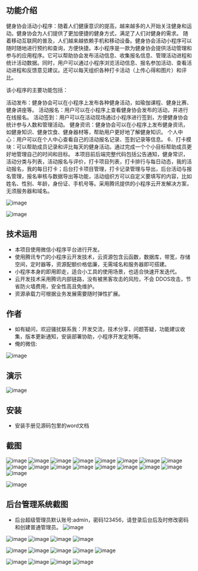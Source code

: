 ## 功能介绍 
健身协会活动小程序：随着人们健康意识的提高，越来越多的人开始关注健身和运动。健身协会为人们提供了更加便捷的健身方式，满足了人们对健身的需求。 随着移动互联网的普及，人们越来越依赖手机和移动设备。健身协会活动小程序可以随时随地进行预约和查询，方便快捷。本小程序是一款为健身协会提供活动管理和参与的应用程序。它可以帮助协会发布活动信息、收集报名信息、管理活动进程和统计活动数据。同时，用户可以通过小程序浏览活动信息、报名参加活动、查看活动进程和反馈意见建议。还可以每天组织各种打卡活动（上传心得和图片）和评比。

该小程序的主要功能包括：

活动发布：健身协会可以在小程序上发布各种健身活动，如瑜伽课程、健身比赛、健身讲座等。
活动报名：用户可以在小程序上查看健身协会发布的活动，并进行在线报名。
活动签到：用户可以在活动现场通过小程序进行签到，方便健身协会统计参与人数和管理活动。
健身资讯：健身协会可以在小程序上发布健身资讯，如健身知识、健身饮食、健身器材等，帮助用户更好地了解健身知识。
个人中心：用户可以在个人中心查看自己的活动报名记录、签到记录等信息。 6．打卡模块：可以帮助成员记录和评比每天的健身活动。通过完成一个个小目标帮助成员更好地管理自己的时间和目标。
本项目前后端完整代码包括公告通知，健身常识，活动分类与列表，活动报名与评价，打卡项目列表，打卡排行与每日动态，我的活动报名，我的每日打卡；后台打卡项目管理，打卡记录管理与导出，后台活动与报名管理，报名审核与数据导出等功能，活动组织方可以自定义要填写的内容，比如姓名、性别、年龄，身份证、手机号等。采用腾讯提供的小程序云开发解决方案，无须服务器和域名。

 ![image](https://github.com/yangqian2024/PowerSport/assets/89080542/7265fa74-dd10-49e8-93ea-48f755812987)

![image](https://github.com/yangqian2024/PowerSport/assets/89080542/ff7c1dbd-c542-46c0-9319-5a8815e6fd41)


## 技术运用
- 本项目使用微信小程序平台进行开发。
- 使用腾讯专门的小程序云开发技术，云资源包含云函数，数据库，带宽，存储空间，定时器等，资源配额价格低廉，无需域名和服务器即可搭建。
- 小程序本身的即用即走，适合小工具的使用场景，也适合快速开发迭代。
- 云开发技术采用腾讯内部链路，没有被黑客攻击的风险，不会 DDOS攻击，节省防火墙费用，安全性高且免维护。
- 资源承载力可根据业务发展需要随时弹性扩展。  



## 作者
- 如有疑问，欢迎骚扰联系我：开发交流，技术分享，问题答疑，功能建议收集，版本更新通知，安装部署协助，小程序开发定制等。
- 俺的微信: 
 
![image](https://github.com/yangqian2024/PowerSport/assets/89080542/697e5b0f-eef2-4d4a-a899-d2e7f40956c7)



## 演示 
 ![image](https://github.com/yangqian2024/PowerSport/assets/89080542/f8ea755a-a655-4436-b0fa-5ab53ca3fa7f)


## 安装

- 安装手册见源码包里的word文档 



## 截图
![image](https://github.com/yangqian2024/PowerSport/assets/89080542/c47f0b24-f42b-4837-99fc-6b6210f0c441)
![image](https://github.com/yangqian2024/PowerSport/assets/89080542/7f9a2b14-d652-49ee-b932-3d927d300537)
![image](https://github.com/yangqian2024/PowerSport/assets/89080542/bf6314f1-ca7a-4a53-b212-310d8ac3d569)
![image](https://github.com/yangqian2024/PowerSport/assets/89080542/6e7e0816-a33d-4cc9-82b8-2961d536098a)
![image](https://github.com/yangqian2024/PowerSport/assets/89080542/02eec01e-1578-4edb-87db-19954fb320f1)
![image](https://github.com/yangqian2024/PowerSport/assets/89080542/04e1dfb1-8726-4e43-ae30-648e13ccdad5)
![image](https://github.com/yangqian2024/PowerSport/assets/89080542/244f1cf6-e713-49ff-ae2d-faf5f95b9400)
![image](https://github.com/yangqian2024/PowerSport/assets/89080542/8b1f3d81-0310-485a-9a17-f46a838213e6)
![image](https://github.com/yangqian2024/PowerSport/assets/89080542/f84f72c8-3d81-4a67-8ff2-a69b66423395)
![image](https://github.com/yangqian2024/PowerSport/assets/89080542/f81c80b7-36a8-4d74-8e87-41509836508e)
![image](https://github.com/yangqian2024/PowerSport/assets/89080542/4eaf7f3f-dc01-4446-87de-3921c96e3724)
![image](https://github.com/yangqian2024/PowerSport/assets/89080542/dd0fbf60-6415-4d1c-ac0c-221f483ba551)
![image](https://github.com/yangqian2024/PowerSport/assets/89080542/96ade1b8-1af2-48f2-9bf9-0d7446b6b33d)
![image](https://github.com/yangqian2024/PowerSport/assets/89080542/60ab443a-8102-40bc-ac9d-7698ce7798e9)
![image](https://github.com/yangqian2024/PowerSport/assets/89080542/733b6f3a-6fe3-4c53-b604-217a5cfec52d)
![image](https://github.com/yangqian2024/PowerSport/assets/89080542/e58d1d02-58d6-45cb-b836-cb87b927888a)
![image](https://github.com/yangqian2024/PowerSport/assets/89080542/10df5ae3-9f79-4beb-bf0e-b554e18ea388)

![image](https://github.com/yangqian2024/PowerSport/assets/89080542/6483e73c-5dcf-4830-ac72-72ffa41c4bea)




 

## 后台管理系统截图 
- 后台超级管理员默认账号:admin，密码123456，请登录后台后及时修改密码和创建普通管理员。
![image](https://github.com/yangqian2024/PowerSport/assets/89080542/bfee5342-134b-4434-ad56-e7ac3d031a84)

![image](https://github.com/yangqian2024/PowerSport/assets/89080542/7a4177d2-2b94-4e6c-b01e-8606e44500e7)
![image](https://github.com/yangqian2024/PowerSport/assets/89080542/74855dba-c5a0-4ecf-9531-70fadfe3bfa0)
![image](https://github.com/yangqian2024/PowerSport/assets/89080542/7a335891-ed3b-42c1-908b-9e41540528ab)
![image](https://github.com/yangqian2024/PowerSport/assets/89080542/b849cbf1-1b1a-4c53-8339-7b673e2afd18)

![image](https://github.com/yangqian2024/PowerSport/assets/89080542/1ce2a049-e4b6-4b19-82c6-8b8dcffce5c5)
![image](https://github.com/yangqian2024/PowerSport/assets/89080542/a6f56d92-389d-4f0d-b7ea-ea9b3f7e1a59)
![image](https://github.com/yangqian2024/PowerSport/assets/89080542/f5de5f0d-82a1-4c42-83f6-e61c98ded264)
![image](https://github.com/yangqian2024/PowerSport/assets/89080542/5f42520e-6a2b-43d5-aea2-9ee2bead5ff1)
![image](https://github.com/yangqian2024/PowerSport/assets/89080542/f6a6c259-9ded-46ed-9b4b-e30155d60e9d)

![image](https://github.com/yangqian2024/PowerSport/assets/89080542/6f7fe151-8390-41ca-ab0c-c563e49c80ce)
![image](https://github.com/yangqian2024/PowerSport/assets/89080542/524d058f-530a-4afc-a001-ff8d8ef6c64f)
![image](https://github.com/yangqian2024/PowerSport/assets/89080542/90f904db-a2e4-4736-898f-2ee2eac48094)
![image](https://github.com/yangqian2024/PowerSport/assets/89080542/766abb0b-1c42-46c6-9dbd-0e5042cc6d4e)














